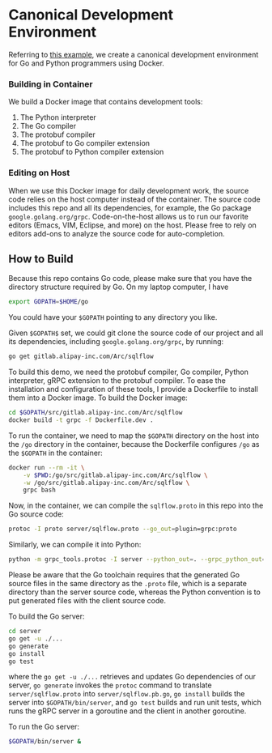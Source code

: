 # Canonical Development Environment

Referring to [this example](https://github.com/wangkuiyi/canonicalize-go-python-grpc-dev-env), we create a canonical development environment for Go and Python programmers using Docker.

### Building in Container

We build a Docker image that contains development tools:

1. The Python interpreter
1. The Go compiler
1. The protobuf compiler
1. The protobuf to Go compiler extension
1. The protobuf to Python compiler extension

### Editing on Host

When we use this Docker image for daily development work, the source code relies on the host computer instead of the container.  The source code includes this repo and all its dependencies, for example, the Go package `google.golang.org/grpc`.  Code-on-the-host allows us to run our favorite editors (Emacs, VIM, Eclipse, and more) on the host.  Please free to rely on editors add-ons to analyze the source code for auto-completion.


## How to Build

Because this repo contains Go code, please make sure that you have the directory structure required by Go.  On my laptop computer, I have

```bash
export GOPATH=$HOME/go
```

You could have your `$GOPATH` pointing to any directory you like.

Given `$GOPATH$` set, we could git clone the source code of our project and all its dependencies, including `google.golang.org/grpc`, by running:

```bash
go get gitlab.alipay-inc.com/Arc/sqlflow
```

To build this demo, we need the protobuf compiler, Go compiler, Python interpreter, gRPC extension to the protobuf compiler.  To ease the installation and configuration of these tools, I provide a Dockerfile to install them into a Docker image. To build the Docker image:

```bash
cd $GOPATH/src/gitlab.alipay-inc.com/Arc/sqlflow
docker build -t grpc -f Dockerfile.dev .
```

To run the container, we need to map the `$GOPATH` directory on the host into the `/go` directory in the container, because the Dockerfile configures `/go` as the `$GOPATH` in the container:

```bash
docker run --rm -it \
    -v $PWD:/go/src/gitlab.alipay-inc.com/Arc/sqlflow \
    -w /go/src/gitlab.alipay-inc.com/Arc/sqlflow \
    grpc bash
```

Now, in the container, we can compile the `sqlflow.proto` in this repo into the Go source code:

```bash
protoc -I proto server/sqlflow.proto --go_out=plugin=grpc:proto
```

Similarly, we can compile it into Python:

```bash
python -m grpc_tools.protoc -I server --python_out=. --grpc_python_out=. sqlflow.proto
```

Please be aware that the Go toolchain requires that the generated Go source files in the same directory as the `.proto` file, which is a separate directory than the server source code, whereas the Python convention is to put generated files with the client source code.

To build the Go server:

```bash
cd server
go get -u ./...
go generate
go install
go test
```

where the `go get -u ./...` retrieves and updates Go dependencies of our server, `go generate` invokes the `protoc` command to translate `server/sqlflow.proto` into `server/sqlflow.pb.go`, `go install` builds the server into `$GOPATH/bin/server`, and `go test` builds and run unit tests, which runs the gRPC server in a goroutine and the client in another goroutine.

To run the Go server:

```bash
$GOPATH/bin/server &
```
